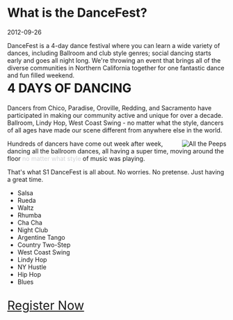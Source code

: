# What is the DanceFest?
2012-09-26

DanceFest is a 4-day dance festival where you can learn a wide variety of dances, including Ballroom and club style genres; social dancing starts early and goes all night long. We're throwing an event that brings all of the diverse communities in Northern California together for one fantastic dance and fun filled weekend.

<p style="font-size: 2em; font-weight: bold; margin: -10px 0 20px 0;">4 DAYS OF DANCING</p>

Dancers from Chico, Paradise, Oroville, Redding, and Sacramento have participated in making our community active and unique for over a decade.  Ballroom, Lindy Hop, West Coast Swing - no matter what the style, dancers of all ages have made our scene different from anywhere else in the world. 

<img src="http://s1dancefest.com/images/articles/what-is-dancefest/back-in-the-dizzle.jpg" style="float: right" title="All the Peeps" />
Hundreds of dancers have come out week after week, dancing all the ballroom dances, all having a super time, moving around the floor <a href="http://www.youtube.com/watch?feature=player_detailpage&v=ZZ5LpwO-An4" style="text-decoration:none;color:#D0D1D4;">no matter what style</a> of music was playing.

<!--
For years, hundreds of dancers have come out week after week to dance to every song in every style of dance.  No matter what style of music is playing, the floor is always full of people having fun.	
-->

That's what S1 DanceFest is all about.  No worries.  No pretense.  Just having a great time.  

* Salsa
* Rueda
* Waltz
* Rhumba
* Cha Cha
* Night Club
* Argentine Tango
* Country Two-Step
* West Coast Swing
* Lindy Hop
* NY Hustle
* Hip Hop
* Blues

<a href="https://dancefest.herokuapp.com/registration" style="font-size: 2em; position: relative; top: 15px">Register Now</a>
